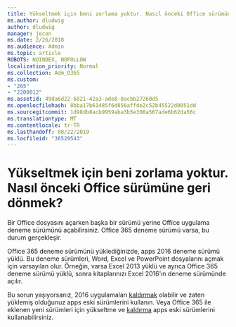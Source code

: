 ```yaml
---
title: Yükseltmek için beni zorlama yoktur. Nasıl önceki Office sürümüne geri dönmek?
ms.author: dludwig
author: dludwig
manager: jecon
ms.date: 2/26/2018
ms.audience: Admin
ms.topic: article
ROBOTS: NOINDEX, NOFOLLOW
localization_priority: Normal
ms.collection: Adm_O365
ms.custom:
- "265"
- "2200012"
ms.assetid: 49da6d22-6821-42a3-ade8-8acbb27260d5
ms.openlocfilehash: 8bba17b61485f6d856affde2c52b45522d0051dd
ms.sourcegitcommit: 1d98db8acb9959aba3b5e308a567ade6b62da56c
ms.translationtype: MT
ms.contentlocale: tr-TR
ms.lasthandoff: 08/22/2019
ms.locfileid: "36529543"
---
```

# <a name="dont-force-me-to-upgrade-how-do-i-go-back-to-the-previous-office-version"></a>Yükseltmek için beni zorlama yoktur. Nasıl önceki Office sürümüne geri dönmek?

Bir Office dosyasını açarken başka bir sürümü yerine Office uygulama deneme sürümünü açabilirsiniz. Office 365 deneme sürümü varsa, bu durum gerçekleşir.
  
Office 365 deneme sürümünü yüklediğinizde, apps 2016 deneme sürümü yüklü. Bu deneme sürümleri, Word, Excel ve PowerPoint dosyalarını açmak için varsayılan olur. Örneğin, varsa Excel 2013 yüklü ve ayrıca Office 365 deneme sürümü yüklü, sonra kitaplarınızı Excel 2016'ın deneme sürümünde açılır.
  
Bu sorun yaşıyorsanız, 2016 uygulamaları [kaldırmak](https://support.office.com/article/9dd49b83-264a-477a-8fcc-2fdf5dbf61d8.aspx) olabilir ve zaten yüklemiş olduğunuz apps eski sürümlerini kullanın. Veya Office 365 ile eklenen yeni sürümleri için yükseltme ve [kaldırma](https://support.office.com/article/9dd49b83-264a-477a-8fcc-2fdf5dbf61d8.aspx) apps eski sürümlerini kullanabilirsiniz.
